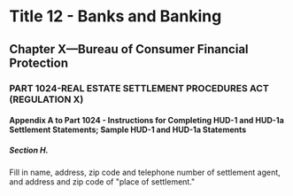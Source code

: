 
# Title 12 - Banks and Banking
## Chapter X—Bureau of Consumer Financial Protection
### PART 1024-REAL ESTATE SETTLEMENT PROCEDURES ACT (REGULATION X)
#### Appendix A to Part 1024 - Instructions for Completing HUD-1 and HUD-1a Settlement Statements; Sample HUD-1 and HUD-1a Statements
##### Section H.

Fill in name, address, zip code and telephone number of settlement agent, and address and zip code of "place of settlement."
